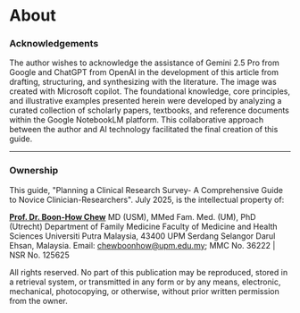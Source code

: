# About

### Acknowledgements

The author wishes to acknowledge the assistance of Gemini 2.5 Pro from Google and ChatGPT from OpenAI in the development of this article from drafting, structuring, and synthesizing with the literature. The image was created with Microsoft copilot. The foundational knowledge, core principles, and illustrative examples presented herein were developed by analyzing a curated collection of scholarly papers, textbooks, and reference documents within the Google NotebookLM platform. This collaborative approach between the author and AI technology facilitated the final creation of this guide.

***

### Ownership

This guide, "Planning a Clinical Research Survey- A Comprehensive Guide to Novice Clinician-Researchers". July 2025, is the intellectual property of:

[**Prof. Dr. Boon-How Chew**](https://bip.imsi.athenarc.gr/scholar/profile/0000-0002-8627-6248/R%C3%A9sum%C3%A9_for_Researchers_\(Royal_Society\)) MD (USM), MMed Fam. Med. (UM), PhD (Utrecht) Department of Family Medicine Faculty of Medicine and Health Sciences Universiti Putra Malaysia, 43400 UPM Serdang Selangor Darul Ehsan, Malaysia. Email: chewboonhow@upm.edu.my; MMC No. 36222 | NSR No. 125625

All rights reserved. No part of this publication may be reproduced, stored in a retrieval system, or transmitted in any form or by any means, electronic, mechanical, photocopying, or otherwise, without prior written permission from the owner.
